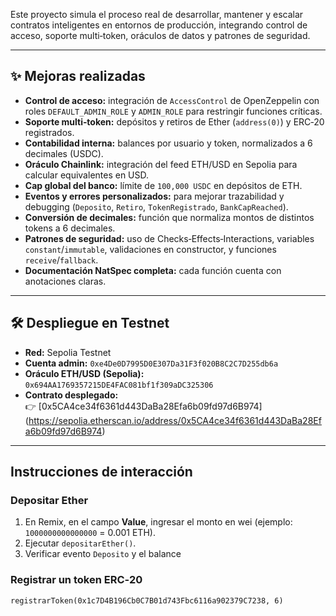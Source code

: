 
Este proyecto simula el proceso real de desarrollar, mantener y escalar contratos inteligentes en entornos de producción, integrando control de acceso, soporte multi‑token, oráculos de datos y patrones de seguridad.

---

## ✨ Mejoras realizadas
- **Control de acceso:** integración de `AccessControl` de OpenZeppelin con roles `DEFAULT_ADMIN_ROLE` y `ADMIN_ROLE` para restringir funciones críticas.
- **Soporte multi‑token:** depósitos y retiros de Ether (`address(0)`) y ERC‑20 registrados.
- **Contabilidad interna:** balances por usuario y token, normalizados a 6 decimales (USDC).
- **Oráculo Chainlink:** integración del feed ETH/USD en Sepolia para calcular equivalentes en USD.
- **Cap global del banco:** límite de `100,000 USDC` en depósitos de ETH.
- **Eventos y errores personalizados:** para mejorar trazabilidad y debugging (`Deposito`, `Retiro`, `TokenRegistrado`, `BankCapReached`).
- **Conversión de decimales:** función que normaliza montos de distintos tokens a 6 decimales.
- **Patrones de seguridad:** uso de Checks‑Effects‑Interactions, variables `constant`/`immutable`, validaciones en constructor, y funciones `receive`/`fallback`.
- **Documentación NatSpec completa:** cada función cuenta con anotaciones claras.

---

## 🛠️ Despliegue en Testnet
- **Red:** Sepolia Testnet  
- **Cuenta admin:** `0xe4De0D7995D0E307Da31F3f020B8C2C7D255db6a`  
- **Oráculo ETH/USD (Sepolia):** `0x694AA1769357215DE4FAC081bf1f309aDC325306`  
- **Contrato desplegado:**  
  👉 [0x5CA4ce34f6361d443DaBa28Efa6b09fd97d6B974]
(https://sepolia.etherscan.io/address/0x5CA4ce34f6361d443DaBa28Efa6b09fd97d6B974)  
  

---

## Instrucciones de interacción

### Depositar Ether
1. En Remix, en el campo **Value**, ingresar el monto en wei (ejemplo: `1000000000000000` = 0.001 ETH).
2. Ejecutar `depositarEther()`.
3. Verificar evento `Deposito` y el balance 

### Registrar un token ERC‑20
```solidity
registrarToken(0x1c7D4B196Cb0C7B01d743Fbc6116a902379C7238, 6)
